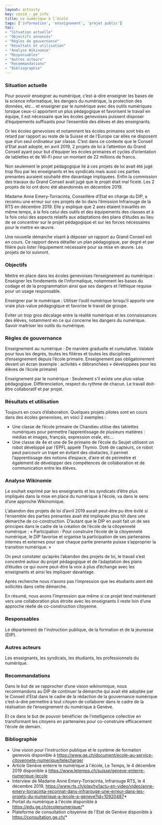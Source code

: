 ```yaml
---
layout: activity
key: covid_-_ge_info
title: Le numérique à l’école
tags: ['information', 'enseignement', 'projet public']
toc:
- "Situation actuelle"
- "Objectifs annoncés"
- "Règles de gouvernance"
- "Résultats et utilisation"
- "Analyse Wikinomie"
- "Responsables"
- "Autres acteurs"
- "Recommandations"
- "Bibliographie"
---
```


### Situation actuelle

Pour pouvoir enseigner au numérique, c’est-à-dire enseigner les bases de la science informatique, les dangers du numérique, la protection des données, etc… et enseigner par le numérique avec des outils numériques lorsque ceux-ci apportent un plus pédagogique et favorisent le travail en équipe, il est nécessaire que les écoles genevoises puissent disposer d’équipements suffisants pour l’ensemble des élèves et des enseignants.

Or les écoles genevoises et notamment les écoles primaires sont très en retard par rapport au reste de la Suisse et de l’Europe car elles ne disposent que d’un seul ordinateur par classe. C’est dans ce contexte que le Conseil d’Etat avait adopté, en avril 2019, 2 projets de loi à l’attention du Grand Conseil ayant pour but d’équiper les écoles primaires et cycles d’orientation de tablettes et de Wi-Fi pour un montant de 22 millions de francs.

Non seulement le projet pédagogique lié à ces projets de loi avait été jugé trop flou par les enseignants et les syndicats mais aussi ces parties prenantes auraient souhaité être davantage impliquées. Enfin la commission des travaux du Grand Conseil avait jugé que le projet était mal ficelé.
Les 2 projets de loi ont donc été abandonnés en décembre 2019.

Madame Anne Emery-Torracinta, Conseillère d’Etat en charge du DIP, a reconnu une erreur sur ces projets de loi dans l’émission Infrarouge de la RTS en décembre 2019. Elle y explique que 2 axes étaient travaillés en même temps, à la fois celui des outils et des équipements des classes et à la fois celui des aspects relatifs aux adaptations des plans d’études au lieu de se concentrer sur le projet pédagogique et sur les forces nécessaires pour le mettre en œuvre.

Une nouvelle démarche visant à déposer un rapport au Grand Conseil est en cours. Ce rapport devra détailler un plan pédagogique, par degré et par filière puis lister l’équipement nécessaire pour sa mise en œuvre. Les projets de loi suivront.

### Objectifs

Mettre en place dans les écoles genevoises l’enseignement au numérique : Enseigner les fondements de l’informatique, notamment les bases du codage et de la programmation ainsi que ses dangers et l’éthique requise pour un usage responsable.

Enseigner par le numérique : Utiliser l’outil numérique lorsqu’il apporte une vraie plus-value pédagogique et favorise le travail de groupe.

Eviter un trop gros décalage entre la réalité numérique et les connaissances des élèves, notamment en ce qui concerne les dangers du numérique. Savoir maitriser les outils du numérique.

### Règles de gouvernance

Enseignement au numérique :
De manière graduelle et cumulative.
Valable pour tous les degrés, toutes les filières et toutes les disciplines d’enseignement depuis l’école primaire.
Enseignement pas obligatoirement devant un écran (exemple : activités « débranchées » développées pour les élèves de l’école primaire)

Enseignement par le numérique :
Seulement s’il existe une plus-value pédagogique.
Différenciation, respect du rythme de chacun.
Le travail doit-être collaboratif et par projet.

### Résultats et utilisation

Toujours en cours d’élaboration.
Quelques projets pilotes sont en cours dans des écoles genevoises, en voici 2 exemples :

-	Une classe de l’école primaire de Chandieu utilise des tablettes numériques pour permettre l’apprentissage de plusieurs matières : médias et images, français, expression orale, etc…
-	Une classe de 4e et une de 5e primaire de l’école du Seujet utilisent un robot développé par l’EPFL appelé Thymio. Doté de capteurs, ce robot peut parcourir un trajet en évitant des obstacles, il permet l’apprentissage des notions d’espace, d’aire et de périmètre et également de développer des compétences de collaboration et de communication entre les élèves.

### Analyse Wikinomie

Le souhait exprimé par les enseignants et les syndicats d’être plus impliqués dans la mise en place du numérique à l’école, va dans le sens d’une approche Wikinomique.

L’abandon des projets de loi d’avril 2019 aurait peut-être pu être évité si l’ensemble des parties prenantes avait été impliquée plus tôt dans une démarche de co-construction.
D’autant que le DIP en avait fait un de ses principes dans le cadre de la création de l’école de la citoyenneté numérique : « Participation : Pour construire l’école de la citoyenneté numérique, le DIP favorise et organise la participation de ses partenaires internes et externes pour que chaque partie prenante puisse s’approprier la transition numérique. »

On peut constater qu’après l’abandon des projets de loi, le travail s’est concentré autour du projet pédagogique et de l’adaptation des plans d’études ce qui ouvre peut-être la voix à plus d’échange avec les enseignants et ainsi les impliquer davantage.

Après recherche nous n’avons pas l’impression que les étudiants aient été sollicités dans cette démarche.

En résumé, nous avons l’impression que même si ce projet tend maintenant vers une collaboration plus étroite avec les enseignants il reste loin d’une approche réelle de co-construction citoyenne.

### Responsables

Le département de l'instruction publique, de la formation et de la jeunesse (DIP).

### Autres acteurs

Les enseignants, les syndicats, les étudiants, les professionnels du numérique.

### Recommandations

Dans le but de se rapprocher d’une vision wikinomique, nous recommandons au DIP de continuer la démarche qui avait été adoptée par le Conseil d’Etat dans le cadre de la rédaction de la gouvernance numérique c’est-à-dire permettre à tout citoyen de collaborer dans le cadre de la réalisation de l’enseignement du numérique à Genève.

Et ce dans le but de pouvoir bénéficier de l’intelligence collective en transformant les citoyens en partenaires pour co-construire efficacement l’école de demain.

### Bibliographie
- Une vision pour l’instruction publique et le système de formation genevois disponible à https://www.ge.ch/document/ecole-au-service-citoyennete-numerique/telecharger
- Article Genève enterre le numérique à l'école, Le Temps, le 4 décembre 2019 disponible à https://www.letemps.ch/suisse/geneve-enterre-numerique-lecole
- Interview de Madame Anne Emery-Torracinta, Infrarouge RTS, le 4 décembre 2019, https://www.rts.ch/play/tv/lactu-en-video/video/anne-emery-torracinta-reconnat-dans-infrarouge-une-erreur-dans-les-projets-du-numerique-a-lecole-a-geneve?id=10920487*
- Portail du numérique à l'école disponible à https://edu.ge.ch/ecolenumerique/*
- Plateforme de consultation citoyenne de l'Etat de Genève disponible à https://consultation.ge.ch/*
